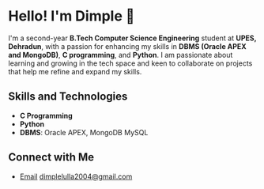 # Hello! I'm Dimple 👋

I'm a second-year **B.Tech Computer Science Engineering** student at **UPES, Dehradun**, with a passion for enhancing my skills in **DBMS (Oracle APEX and MongoDB)**, **C programming**, and **Python**. I am passionate about learning and growing in the tech space and keen to collaborate on projects that help me refine and expand my skills.

## Skills and Technologies
- **C Programming**
- **Python**
- **DBMS**: Oracle APEX, MongoDB MySQL

## Connect with Me

- [Email](#) dimplelulla2004@gmail.com

